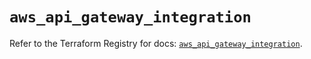 # `aws_api_gateway_integration`

Refer to the Terraform Registry for docs: [`aws_api_gateway_integration`](https://registry.terraform.io/providers/hashicorp/aws/5.51.1/docs/resources/api_gateway_integration).
